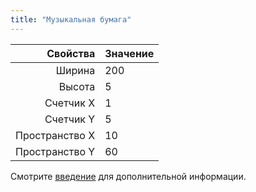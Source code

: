 ```yaml
---
title: "Музыкальная бумага"
---
```


|       Свойства | Значение |
| --------------:|:-------- |
|         Ширина | 200      |
|         Высота | 5        |
|      Счетчик X | 1        |
|      Счетчик Y | 5        |
| Пространство X | 10       |
| Пространство Y | 60       |

Смотрите [введение](intro) для дополнительной информации.
